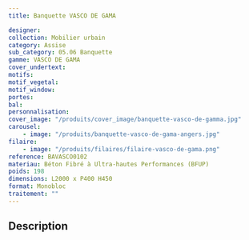 ```yaml
---
title: Banquette VASCO DE GAMA

designer:
collection: Mobilier urbain
category: Assise
sub_category: 05.06 Banquette
gamme: VASCO DE GAMA
cover_undertext:
motifs:
motif_vegetal:
motif_window:
portes:
bal:
personnalisation:
cover_image: "/produits/cover_image/banquette-vasco-de-gamma.jpg"
carousel:
    - image: "/produits/banquette-vasco-de-gama-angers.jpg"
filaire:
    - image: "/produits/filaires/filaire-vasco-de-gama.png"
reference: BAVASCO0102
materiau: Béton Fibré à Ultra-hautes Performances (BFUP)
poids: 198
dimensions: L2000 x P400 H450
format: Monobloc
traitement: ""
---
```


## Description
